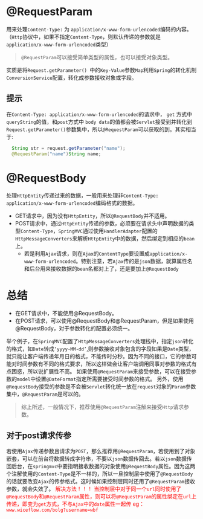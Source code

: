 # @RequestParam
用来处理`Content-Type:` 为 `application/x-www-form-urlencoded`编码的内容。（`Http`协议中，如果不指定`Content-Type`，则默认传递的参数就是`application/x-www-form-urlencoded`类型）

>`@RequestParam`可以接受简单类型的属性，也可以接受对象类型。

实质是将`Request.getParameter() `中的`Key-Value`参数`Map`利用`Spring`的转化机制`ConversionService`配置，转化成参数接收对象或字段。

## 提示
在`Content-Type: application/x-www-form-urlencoded`的请求中， `get` 方式中`queryString`的值，和`post`方式中 `body data`的值都会被`Servlet`接受到并转化到`Request.getParameter()`参数集中，所以`@RequestParam`可以获取的到。其实相当于:
```java
  String str = request.getParameter("name");
  @RequestParam("name")String name;
```
# @RequestBody
处理`HttpEntity`传递过来的数据，一般用来处理非`Content-Type: application/x-www-form-urlencoded`编码格式的数据。
- GET请求中，因为没有`HttpEntity`，所以`@RequestBody`并不适用。
- POST请求中，通过`HttpEntity`传递的参数，必须要在请求头中声明数据的类型`Content-Type`，`SpringMVC`通过使用`HandlerAdapter`配置的`HttpMessageConverters`来解析`HttpEntity`中的数据，然后绑定到相应的`bean`上。
  - 若是利用`Ajax`请求，则在`Ajax`的`ContentType`要设置成`application/x-www-form-urlencoded`。特别注意，若`Ajax`传的是`json`数据，就算属性名和后台用来接收数据的`bean`名都对上了，还是要加上`@RequestBody`

# 总结
- 在GET请求中，不能使用@RequestBody。
- 在POST请求，可以使用@RequestBody和@RequestParam，但是如果使用@RequestBody，对于参数转化的配置必须统一。

举个例子，在`SpringMVC`配置了`HttpMessageConverters`处理栈中，指定`json`转化的格式，如`Date`转成`‘yyyy-MM-dd’`,则参数接收对象包含的字段如果是`Date`类型，就只能让客户端传递年月日的格式，不能传时分秒。因为不同的接口，它的参数可能对时间参数有不同的格式要求，所以这样做会让客户端调用同事对参数的格式有点困惑，所以说扩展性不高。
如果使用`@RequestParam`来接受参数，可以在接受参数的`model`中设置`@DateFormat`指定所需要接受时间参数的格式。
另外，使用`@RequestBody`接受的参数是不会被`Servlet`转化统一放在`request`对象的`Param`参数集中，`@RequestParam`是可以的。

>综上所述，一般情况下，推荐使用`@RequestParam`注解来接受`Http`请求参数。

## 对于post请求传参
若使用`Ajax`传递参数且请求为`POST`，那么推荐用`@RequestParam`，若使用到了对象嵌套，可以在前台将数据转成字符串，不要以`json`数据传回去。若以`json`数据传回后台，在`springmvc`中要指明接收数据的对象使用`@RequestBody`属性。因为这两个注解使用的`Content-Type`是不一样的，所以一旦控制层中使用了`@RequestBody`的话就要改变`Ajax`的传参格式。这时候如果控制层同时还用了`@RequestParam`接收参数，就会失效了。
<font color=red>解决方法！！！ 当控制层中对于同一个`url`同时使用了`@RequestBody`和`@RequestParam`属性，则可以将`@RequestParam`的属性绑定在`url`上传递，即变为`get`方式，不与`Ajax`中的`date`属性一起传
eg：  `www.wiceflow.com/bolg?username=wbf`

